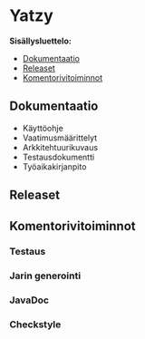 # Yatzy

**Sisällysluettelo:**

* [Dokumentaatio](#dokumentaatio)
* [Releaset](#releaset)
* [Komentorivitoiminnot](#komentorivitoiminnot)

## Dokumentaatio

* Käyttöohje
* Vaatimusmäärittelyt
* Arkkitehtuurikuvaus
* Testausdokumentti
* Työaikakirjanpito

## Releaset

## Komentorivitoiminnot

### Testaus

### Jarin generointi

### JavaDoc

### Checkstyle
